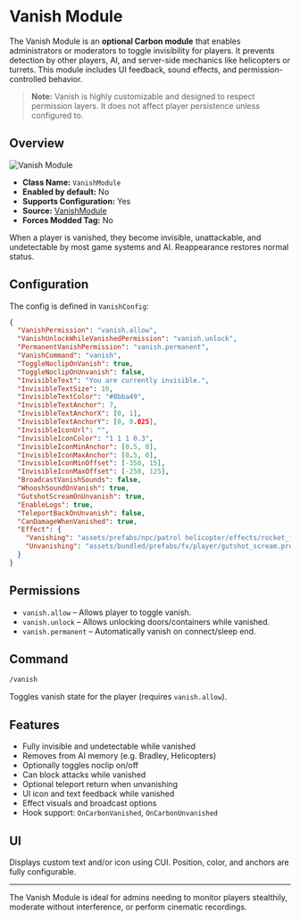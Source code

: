 # Vanish Module

The Vanish Module is an **optional Carbon module** that enables administrators or moderators to toggle invisibility for players. It prevents detection by other players, AI, and server-side mechanics like helicopters or turrets. This module includes UI feedback, sound effects, and permission-controlled behavior.

> **Note:** Vanish is highly customizable and designed to respect permission layers. It does not affect player persistence unless configured to.


## Overview
![Vanish Module](/misc/vanish_a.webp)

- **Class Name:** `VanishModule`
- **Enabled by default:** No
- **Supports Configuration:** Yes
- **Source:** [VanishModule](https://github.com/CarbonCommunity/Carbon.Modules/tree/develop/src/VanishModule)
- **Forces Modded Tag:** No

When a player is vanished, they become invisible, unattackable, and undetectable by most game systems and AI. Reappearance restores normal status.


## Configuration
The config is defined in `VanishConfig`:

```json
{
  "VanishPermission": "vanish.allow",
  "VanishUnlockWhileVanishedPermission": "vanish.unlock",
  "PermanentVanishPermission": "vanish.permanent",
  "VanishCommand": "vanish",
  "ToggleNoclipOnVanish": true,
  "ToggleNoclipOnUnvanish": false,
  "InvisibleText": "You are currently invisible.",
  "InvisibleTextSize": 10,
  "InvisibleTextColor": "#8bba49",
  "InvisibleTextAnchor": 7,
  "InvisibleTextAnchorX": [0, 1],
  "InvisibleTextAnchorY": [0, 0.025],
  "InvisibleIconUrl": "",
  "InvisibleIconColor": "1 1 1 0.3",
  "InvisibleIconMinAnchor": [0.5, 0],
  "InvisibleIconMaxAnchor": [0.5, 0],
  "InvisibleIconMinOffset": [-350, 15],
  "InvisibleIconMaxOffset": [-250, 125],
  "BroadcastVanishSounds": false,
  "WhooshSoundOnVanish": true,
  "GutshotScreamOnUnvanish": true,
  "EnableLogs": true,
  "TeleportBackOnUnvanish": false,
  "CanDamageWhenVanished": true,
  "Effect": {
    "Vanishing": "assets/prefabs/npc/patrol helicopter/effects/rocket_fire.prefab",
    "Unvanishing": "assets/bundled/prefabs/fx/player/gutshot_scream.prefab"
  }
}
```


## Permissions
- `vanish.allow` – Allows player to toggle vanish.
- `vanish.unlock` – Allows unlocking doors/containers while vanished.
- `vanish.permanent` – Automatically vanish on connect/sleep end.


## Command
```bash
/vanish
```
Toggles vanish state for the player (requires `vanish.allow`).


## Features
- Fully invisible and undetectable while vanished
- Removes from AI memory (e.g. Bradley, Helicopters)
- Optionally toggles noclip on/off
- Can block attacks while vanished
- Optional teleport return when unvanishing
- UI icon and text feedback while vanished
- Effect visuals and broadcast options
- Hook support: `OnCarbonVanished`, `OnCarbonUnvanished`


## UI
Displays custom text and/or icon using CUI. Position, color, and anchors are fully configurable.

---

The Vanish Module is ideal for admins needing to monitor players stealthily, moderate without interference, or perform cinematic recordings.